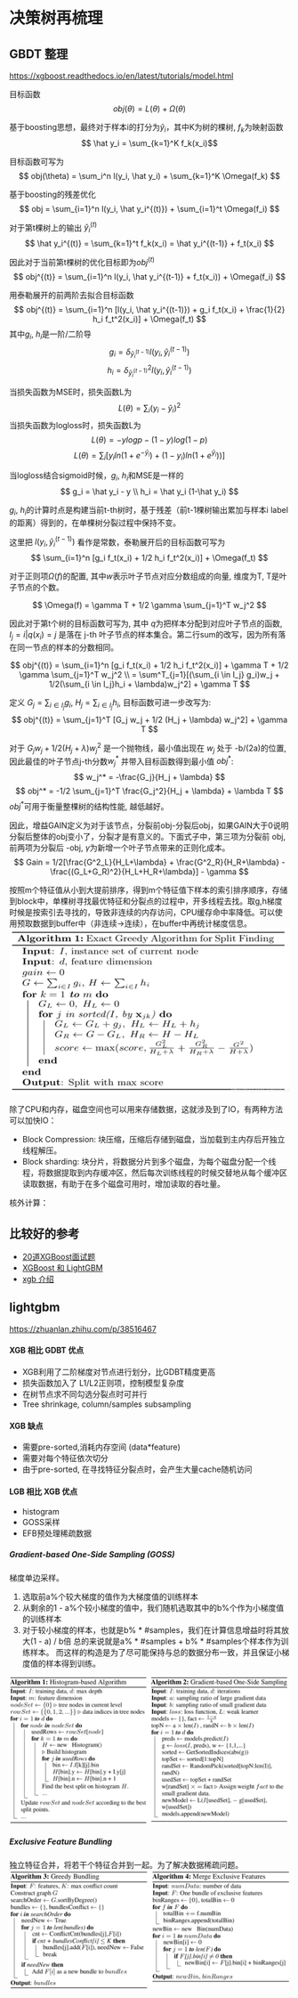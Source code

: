 # 决策树再梳理

## GBDT 整理
https://xgboost.readthedocs.io/en/latest/tutorials/model.html

目标函数
$$ obj(\theta) = L(\theta) + \Omega(\theta) $$

基于boosting思想，最终对于样本i的打分为$\hat y_i$，其中K为树的棵树, $f_k$为映射函数
$$ \hat y_i = \sum_{k=1}^K f_k(x_i)$$

目标函数可写为
$$ obj(\theta) = \sum_i^n l(y_i, \hat y_i) + \sum_{k=1}^K \Omega(f_k) $$

基于boosting的残差优化
$$ obj = \sum_{i=1}^n l(y_i, \hat y_i^{(t)}) + \sum_{i=1}^t \Omega(f_i) $$

对于第t棵树上的输出 $\hat y_i^{(t)}$
$$ \hat y_i^{(t)} = \sum_{k=1}^t f_k(x_i) = \hat y_i^{(t-1)} + f_t(x_i) $$

因此对于当前第t棵树的优化目标即为$obj^{(t)}$
$$ obj^{(t)} = \sum_{i=1}^n l(y_i, \hat y_i^{(t-1)} + f_t(x_i)) + \Omega(f_i) $$

用泰勒展开的前两阶去拟合目标函数
$$ obj^{(t)} = \sum_{i=1}^n [l(y_i, \hat y_i^{(t-1)}) + g_i f_t(x_i) + \frac{1}{2} h_i f_t^2(x_i)] + \Omega(f_t) $$
其中$g_i$, $h_i$是一阶/二阶导
$$ g_i = \delta_{\hat y_i^{(t-1)}}   l(y_i, \hat y_i^{(t-1)}) $$
$$ h_i = \delta^2_{\hat y_i^{(t-1)}} l(y_i, \hat y_i^{(t-1)}) $$

当损失函数为MSE时，损失函数L为
$$ L(\theta) = \sum_i (y_i - \hat y_i)^2 $$
当损失函数为logloss时，损失函数L为
$$ L(\theta) = -ylogp - (1-y)log(1-p) $$
$$ L(\theta) = \sum_i[y_i ln(1+e^{-\hat y_i}) + (1-y_i)ln(1+e^{\hat y_i}))] $$

当logloss结合sigmoid时候，$g_i$, $h_i$和MSE是一样的
$$ g_i = \hat y_i - y \\
h_i = \hat y_i (1-\hat y_i) $$

$g_i$, $h_i$的计算时点是构建当前t-th树时，基于残差（前t-1棵树输出累加与样本i label的距离）得到的，在单棵树分裂过程中保持不变。

这里把 $l(y_i, \hat y_i^{(t-1)})$ 看作是常数，泰勒展开后的目标函数可写为
$$ \sum_{i=1}^n [g_i f_t(x_i) + 1/2 h_i f_t^2(x_i)] + \Omega(f_t) $$

对于正则项$\Omega(f)$的配置, 其中$w$表示叶子节点对应分数组成的向量, 维度为T, T是叶子节点的个数。

$$ \Omega(f) = \gamma T + 1/2 \gamma \sum_{j=1}^T w_j^2 $$

因此对于第t个树的目标函数可写为, 其中 $q$为把样本分配到对应叶子节点的函数, $I_j = {i | q(x_i) = j}$ 是落在 j-th 叶子节点的样本集合。第二行sum的改写，因为所有落在同一节点的样本的分数相同。

$$ obj^{(t)} = \sum_{i=1}^n [g_i f_t(x_i) + 1/2 h_i f_t^2(x_i)] + \gamma T + 1/2 \gamma \sum_{j=1}^T w_j^2 \\
= \sum^T_{j=1}[(\sum_{i \in I_j} g_i)w_j + 1/2(\sum_{i \in I_j}h_i + \lambda)w_j^2] + \gamma T $$

定义 $G_j = \sum_{i \in I_j} g_i$,  $H_j = \sum_{i \in I_j} h_i$, 目标函数可进一步改写为:
$$ obj^{(t)} = \sum_{j=1}^T [G_j w_j + 1/2 (H_j + \lambda) w_j^2] + \gamma T $$

对于 $G_j w_j + 1/2 (H_j + \lambda) w_j^2$ 是一个抛物线，最小值出现在 $w_j$ 处于 -b/(2a)的位置, 因此最佳的叶子节点j-th分数$w_j^*$ 并带入目标函数得到最小值 $obj^*$:
$$ w_j^* = -\frac{G_j}{H_j + \lambda} $$
$$ obj^* = -1/2 \sum_{j=1}^T \frac{G_j^2}{H_j + \lambda} + \lambda T $$
$obj^*$可用于衡量整棵树的结构性能, 越低越好。

因此，增益GAIN定义为对于该节点，分裂前obj-分裂后obj，如果GAIN大于0说明分裂后整体的obj变小了，分裂才是有意义的。下面式子中，第三项为分裂前 obj, 前两项为分裂后 -obj, $\gamma$为新增一个叶子节点带来的正则化成本。
$$ Gain = 1/2[\frac{G^2_L}{H_L+\lambda} + \frac{G^2_R}{H_R+\lambda} - \frac{(G_L+G_R)^2}{H_L+H_R+\lambda}] - \gamma $$

按照m个特征值从小到大提前排序，得到m个特征值下样本的索引排序顺序，存储到block中，单棵树寻找最优特征和分裂点的过程中，开多线程去找。取g,h梯度时候是按索引去寻找的，导致非连续的内存访问，CPU缓存命中率降低。可以使用预取数据到buffer中（非连续->连续），在buffer中再统计梯度信息。
![20210930_171614_27](assets/20210930_171614_27.png)

除了CPU和内存，磁盘空间也可以用来存储数据，这就涉及到了IO，有两种方法可以加快IO：
- Block Compression: 块压缩，压缩后存储到磁盘，当加载到主内存后开独立线程解压。
- Block sharding: 块分片，将数据分片到多个磁盘，为每个磁盘分配一个线程，将数据提取到内存缓冲区，然后每次训练线程的时候交替地从每个缓冲区读取数据，有助于在多个磁盘可用时，增加读取的吞吐量。

核外计算：


## 比较好的参考
- [20道XGBoost面试题](https://cloud.tencent.com/developer/article/1500914)
- [XGBoost 和 LightGBM](https://cloud.tencent.com/developer/article/1534903)
- [xgb 介绍](https://blog.csdn.net/a819825294/article/details/51206410)


## lightgbm

https://zhuanlan.zhihu.com/p/38516467

#### XGB 相比 GDBT 优点
- XGB利用了二阶梯度对节点进行划分，比GDBT精度更高
- 损失函数加入了 L1/L2正则项，控制模型复杂度
- 在树节点求不同勾选分裂点时可并行
- Tree shrinkage, column/samples subsampling

#### XGB 缺点
- 需要pre-sorted,消耗内存空间 (data*feature)
- 需要对每个特征依次切分
- 由于pre-sorted, 在寻找特征分裂点时，会产生大量cache随机访问


#### LGB 相比 XGB 优点
- histogram
- GOSS采样
- EFB预处理稀疏数据

##### Gradient-based One-Side Sampling (GOSS)
梯度单边采样。
1. 选取前a%个较大梯度的值作为大梯度值的训练样本
2. 从剩余的1 - a%个较小梯度的值中，我们随机选取其中的b%个作为小梯度值的训练样本
3. 对于较小梯度的样本，也就是b% * #samples，我们在计算信息增益时将其放大(1 - a) / b倍
总的来说就是a% * #samples + b% * #samples个样本作为训练样本。 而这样的构造是为了尽可能保持与总的数据分布一致，并且保证小梯度值的样本得到训练。

![20210105_153550_14](../blog/assets/20210105_153550_14.png)

##### Exclusive Feature Bundling
独立特征合并，将若干个特征合并到一起。为了解决数据稀疏问题。
![20210105_153625_85](../blog/assets/20210105_153625_85.png)
